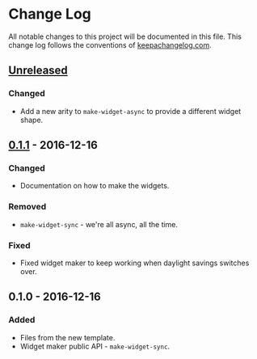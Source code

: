 # Change Log
All notable changes to this project will be documented in this file. This change log follows the conventions of [keepachangelog.com](http://keepachangelog.com/).

## [Unreleased]
### Changed
- Add a new arity to `make-widget-async` to provide a different widget shape.

## [0.1.1] - 2016-12-16
### Changed
- Documentation on how to make the widgets.

### Removed
- `make-widget-sync` - we're all async, all the time.

### Fixed
- Fixed widget maker to keep working when daylight savings switches over.

## 0.1.0 - 2016-12-16
### Added
- Files from the new template.
- Widget maker public API - `make-widget-sync`.

[Unreleased]: https://github.com/your-name/erdos.async/compare/0.1.1...HEAD
[0.1.1]: https://github.com/your-name/erdos.async/compare/0.1.0...0.1.1
